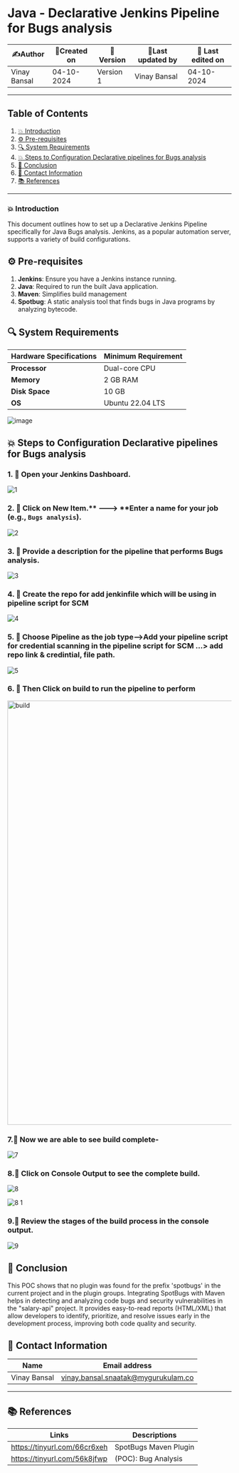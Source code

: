 # Java - Declarative Jenkins Pipeline for Bugs analysis  


| ✍️Author      | 📅Created on  |📌 Version    | 📝Last updated by |📅 Last edited on |
|-------------|-------------|------------|-----------------|----------------|
| Vinay Bansal | 04-10-2024  | Version 1  | Vinay Bansal    | 04-10-2024     |

---
## Table of Contents
1. [💥 Introduction](#-introduction)
2. [⚙ Pre-requisites](#-pre-requisites)
3. [🔍 System Requirements](#-system-requirements)
4. [💥 Steps to Configuration Declarative pipelines for Bugs analysis](#-steps-to-configuration-declarative-pipelines-for-bugs-analysis)
5. [📛 Conclusion](#-conclusion)
6. [📧 Contact Information](#-contact-information)
7. [📚 References](#-references)

---
### 💥 Introduction
This document outlines how to set up a Declarative Jenkins Pipeline specifically for Java Bugs analysis. Jenkins, as a popular automation server, supports a variety of build configurations.


## ⚙ Pre-requisites
1. **Jenkins**: Ensure you have a Jenkins instance running.
2. **Java**: Required to run the built Java application.
3. **Maven**: Simplifies build management
4. **Spotbug**: A static analysis tool that finds bugs in Java programs by analyzing bytecode.

## 🔍 System Requirements
| Hardware Specifications | Minimum Requirement  |
|-------------------|---------------------------|
| **Processor**     | Dual-core CPU             | 
| **Memory**        | 2 GB RAM                  | 
| **Disk Space**    | 10 GB                      | 
| **OS**            |Ubuntu 22.04 LTS           |

![image](https://github.com/user-attachments/assets/eb91843f-c210-491f-8ba6-6ed7a61a4961)

## 💥 Steps to Configuration Declarative pipelines for Bugs analysis

### 1. 🚀 Open your Jenkins Dashboard.
![1](https://github.com/user-attachments/assets/59bb5e6e-68e1-4d41-8147-cd7acceeb2d8)

### 2. 🚀 Click on **New Item**.** ---> **Enter a name for your job (e.g., `Bugs analysis`).
![2](https://github.com/user-attachments/assets/0162417c-5db4-4ff6-b875-dab4bb16beaa)

### 3. 🚀 Provide a description for the pipeline that performs Bugs analysis.
![3](https://github.com/user-attachments/assets/f8aa2ae9-0333-45b5-83b3-f40fb077dc3a)

### 4. 🚀 Create the repo for add jenkinfile which will be using in pipeline script for SCM
![4](https://github.com/user-attachments/assets/8ffd51b8-115b-4a6e-a663-18b7b634d946)

### 5. 🚀 Choose Pipeline as the job type-->Add your pipeline script for credential scanning in the pipeline script for SCM ...> add repo link & credintial, file path.
![5](https://github.com/user-attachments/assets/11b9d8d0-4b3e-453a-b194-6fe15a70a385)

### 6. 🚀 Then Click on build to run the pipeline to perform
<img width="952" alt="build" src="https://github.com/user-attachments/assets/8e0b140e-3cb9-4b40-babd-75fb6963a653">

### 7.🚀 Now we are able to see build complete-
![7](https://github.com/user-attachments/assets/05b1b6a6-7cc7-4b9b-8923-9d7c1c7e1ed4)

### 8.🚀 Click on Console Output to see the complete build.
![8](https://github.com/user-attachments/assets/5043b246-6c7c-445e-9dc3-06ffda77b4cc)

![8 1](https://github.com/user-attachments/assets/df7346f7-8ad3-4630-b37b-dfa99be352d4)




### 9.🚀 Review the stages of the build process in the console output.
![9](https://github.com/user-attachments/assets/d0049f4c-a81d-4655-9e95-2f55e9c3c8bf)


## 📛 Conclusion

This POC shows that no plugin was found for the prefix 'spotbugs' in the current project and in the plugin groups. Integrating SpotBugs with Maven helps in detecting and analyzing code bugs and security vulnerabilities in the "salary-api" project. It provides easy-to-read reports (HTML/XML) that allow developers to identify, prioritize, and resolve issues early in the development process, improving both code quality and security.

##  📧 Contact Information
| Name | Email address|
|------|---------------------|
| Vinay Bansal | vinay.bansal.snaatak@mygurukulam.co |

---
## 📚 References
| Links | Descriptions|
|------|---------------------|
|https://tinyurl.com/66cr6xeh|SpotBugs Maven Plugin |
|https://tinyurl.com/56k8jfwp|(POC): Bug Analysis|
